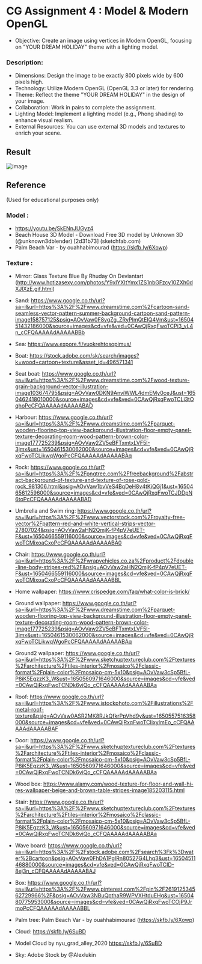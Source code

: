 # CG Assignment 4 : Model & Modern OpenGL

- Objective:
Create an image using vertices in Modern OpenGL, focusing on "YOUR DREAM HOLIDAY" theme with a lighting model.

### Description:

- Dimensions: Design the image to be exactly 800 pixels wide by 600 pixels high.
- Technology: Utilize Modern OpenGL (OpenGL 3.3 or later) for rendering.
- Theme: Reflect the theme "YOUR DREAM HOLIDAY" in the design of your image.
- Collaboration: Work in pairs to complete the assignment.
- Lighting Model: Implement a lighting model (e.g., Phong shading) to enhance visual realism.
- External Resources: You can use external 3D models and textures to enrich your scene.

## Result

![image](https://github.com/Buye4h/cg-assignment4-phone-film/assets/73097117/29969fea-dcf6-45d5-a0d7-fdddba4cacc5)


## Reference
(Used for educational purposes only)

### Model :

- https://youtu.be/SkENnJUGyz4
- Beach House 3D Model - Download Free 3D model by Unknown 3D (@unknown3dblender) [2d31b73] (sketchfab.com)
- Palm Beach Var - by ouahhabimourad (https://skfb.ly/6Xowp)

### Texture :

- Mirror: Glass Texture Blue By Rhuday On Deviantart (http://www.hotizasexy.com/photos/Y9xlYXItYmx1ZS1nbGFzcy10ZXh0dXJlXzE.gif.html)

- Sand:
https://www.google.co.th/url?sa=i&url=https%3A%2F%2Fwww.dreamstime.com%2Fcartoon-sand-seamless-vector-pattern-summer-background-cartoon-sand-pattern-image158757125&psig=AOvVaw0F8vgZg_ZRyPlmQtEIQ4Vm&ust=1650451432186000&source=images&cd=vfe&ved=0CAwQjRxqFwoTCPi3_vL4n_cCFQAAAAAdAAAAABBb

- Sea: https://www.expore.fi/vuokrehtosopimus/

- Boat:
https://stock.adobe.com/sk/search/images?k=wood+cartoon+texture&asset_id=496571341

- Seat boat:
https://www.google.co.th/url?sa=i&url=https%3A%2F%2Fwww.dreamstime.com%2Fwood-texture-grain-background-vector-illustration-image103674795&psig=AOvVaw0DKN9AnviWWL4dmEMy0ceJ&ust=1650462418010000&source=images&cd=vfe&ved=0CAwQjRxqFwoTCLi3tOqhoPcCFQAAAAAdAAAAABAD

- Harbour:
https://www.google.co.th/url?sa=i&url=https%3A%2F%2Fwww.dreamstime.com%2Fparquet-wooden-flooring-top-view-background-illustration-floor-empty-panel-texture-decorating-room-wood-pattern-brown-color-image177725239&psig=AOvVaw2ZV5eBFTxmtxLVF5I-3jmx&ust=1650461530062000&source=images&cd=vfe&ved=0CAwQjRxqFwoTCLikwqWgoPcCFQAAAAAdAAAAABAq

- Rock:
https://www.google.co.th/url?sa=i&url=https%3A%2F%2Fpngtree.com%2Ffreebackground%2Fabstract-background-of-texture-and-texture-of-rose-gold-rock_981306.html&psig=AOvVaw1bvVeS4BqDeH8v4tKiQGj1&ust=1650465612596000&source=images&cd=vfe&ved=0CAwQjRxqFwoTCJDDpN6toPcCFQAAAAAdAAAAABAD

- Umbrella and Swim ring:
https://www.google.co.th/url?sa=i&url=https%3A%2F%2Fwww.vectorstock.com%2Froyalty-free-vector%2Fpattern-red-and-white-vertical-strips-vector-27807024&psig=AOvVaw2aHN2QmjK-fP4pV7eUET-F&ust=1650466559116000&source=images&cd=vfe&ved=0CAwQjRxqFwoTCMixoaCxoPcCFQAAAAAdAAAAABA0

- Chair:
https://www.google.co.th/url?sa=i&url=https%3A%2F%2Fwrapvehicles.co.za%2Fproduct%2Fdouble-line-body-stripes-red%2F&psig=AOvVaw2aHN2QmjK-fP4pV7eUET-F&ust=1650466559116000&source=images&cd=vfe&ved=0CAwQjRxqFwoTCMixoaCxoPcCFQAAAAAdAAAAABBL

- Home wallpaper:
https://www.crispedge.com/faq/what-color-is-brick/

- Ground wallpaper:
https://www.google.co.th/url?sa=i&url=https%3A%2F%2Fwww.dreamstime.com%2Fparquet-wooden-flooring-top-view-background-illustration-floor-empty-panel-texture-decorating-room-wood-pattern-brown-color-image177725239&psig=AOvVaw2ZV5eBFTxmtxLVF5I-3jmx&ust=1650461530062000&source=images&cd=vfe&ved=0CAwQjRxqFwoTCLikwqWgoPcCFQAAAAAdAAAAABAq

- Ground2 wallpaper:
https://www.google.co.th/url?sa=i&url=https%3A%2F%2Fwww.sketchuptextureclub.com%2Ftextures%2Farchitecture%2Ftiles-interior%2Fmosaico%2Fclassic-format%2Fplain-color%2Fmosaico-cm-5x10&psig=AOvVaw3cSp5BfL-P8iK5EgzzK3_W&ust=1650560971646000&source=images&cd=vfe&ved=0CAwQjRxqFwoTCNDk6viQo_cCFQAAAAAdAAAAABAa

- Roof:
https://www.google.co.th/url?sa=i&url=https%3A%2F%2Fwww.istockphoto.com%2Fillustrations%2Fmetal-roof-texture&psig=AOvVaw0ASR2MK8RJkQfkrPpVhd9y&ust=1650557516358000&source=images&cd=vfe&ved=0CAwQjRxqFwoTCIixyImEo_cCFQAAAAAdAAAAABAF

- Door:
https://www.google.co.th/url?sa=i&url=https%3A%2F%2Fwww.sketchuptextureclub.com%2Ftextures%2Farchitecture%2Ftiles-interior%2Fmosaico%2Fclassic-format%2Fplain-color%2Fmosaico-cm-5x10&psig=AOvVaw3cSp5BfL-P8iK5EgzzK3_W&ust=1650560971646000&source=images&cd=vfe&ved=0CAwQjRxqFwoTCNDk6viQo_cCFQAAAAAdAAAAABAa

- Wood box:
https://www.alamy.com/wood-texture-for-floor-and-wall-hi-res-wallpaper-beige-and-brown-table-stripes-image185203115.html

- Stair:
https://www.google.co.th/url?sa=i&url=https%3A%2F%2Fwww.sketchuptextureclub.com%2Ftextures%2Farchitecture%2Ftiles-interior%2Fmosaico%2Fclassic-format%2Fplain-color%2Fmosaico-cm-5x10&psig=AOvVaw3cSp5BfL-P8iK5EgzzK3_W&ust=1650560971646000&source=images&cd=vfe&ved=0CAwQjRxqFwoTCNDk6viQo_cCFQAAAAAdAAAAABAa

- Wave board:
https://www.google.co.th/url?sa=i&url=https%3A%2F%2Fstock.adobe.com%2Fsearch%3Fk%3Dwater%2Bcartoon&psig=AOvVaw0FhDA1PgIRn80527G4Lhq3&ust=1650451146880000&source=images&cd=vfe&ved=0CAwQjRxqFwoTCID-8ej3n_cCFQAAAAAdAAAAABAJ

- Box:
https://www.google.co.th/url?sa=i&url=https%3A%2F%2Fwww.pinterest.com%2Fpin%2F261912534562729966%2F&psig=AOvVaw3NBuQpthaR9WPVXHtduEHg&ust=1650480775953000&source=images&cd=vfe&ved=0CAwQjRxqFwoTCOjP9JrmoPcCFQAAAAAdAAAAABBL

- Palm tree: Palm Beach Var - by ouahhabimourad (https://skfb.ly/6Xowp)

- Cloud: https://skfb.ly/6SuBD

- Model Cloud by nyu_grad_alley_2020 https://skfb.ly/6SuBD

- Sky: Adobe Stock by @Alexlukin

